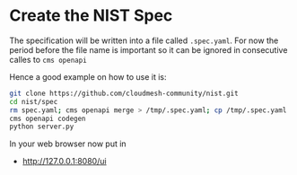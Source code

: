 # Create the NIST Spec

The specification will be written into a file called `.spec.yaml`. For now 
the period before the file name is important so it can be ignored in 
consecutive calles to `cms openapi`

Hence a good example on how to use it is:

```bash
git clone https://github.com/cloudmesh-community/nist.git
cd nist/spec
rm spec.yaml; cms openapi merge > /tmp/.spec.yaml; cp /tmp/.spec.yaml .
cms openapi codegen
python server.py 
```

In your web browser now put in 

* <http://127.0.0.1:8080/ui>